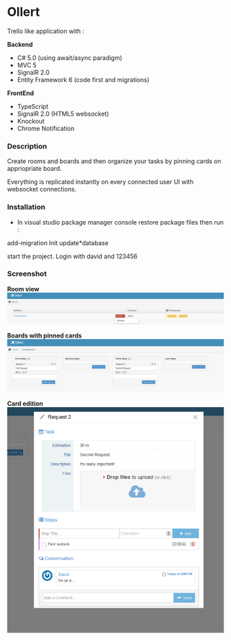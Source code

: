 Ollert
==================

Trello like application with :

**Backend**
* C# 5.0 (using await/async paradigm)
* MVC 5
* SignalR 2.0
* Entity Framework 6 (code first and migrations)

**FrontEnd**
* TypeScript
* SignalR 2.0 (HTML5 websocket)
* Knockout
* Chrome Notification

### Description
Create rooms and boards and then organize your tasks by pinning cards on appriopriate board.

Everything is replicated instantly on every connected user UI with websocket connections.

### Installation
* In visual studio package manager console restore package files then run :

add-migration Init
update*database

start the project.
Login with david and 123456

### Screenshot

**Room view**
![GitHub Logo](/docs/Capture.PNG)

**Boards with pinned cards**
![GitHub Logo](/docs/Capture2.PNG)

**Card edition**
![GitHub Logo](/docs/Capture3.PNG)
